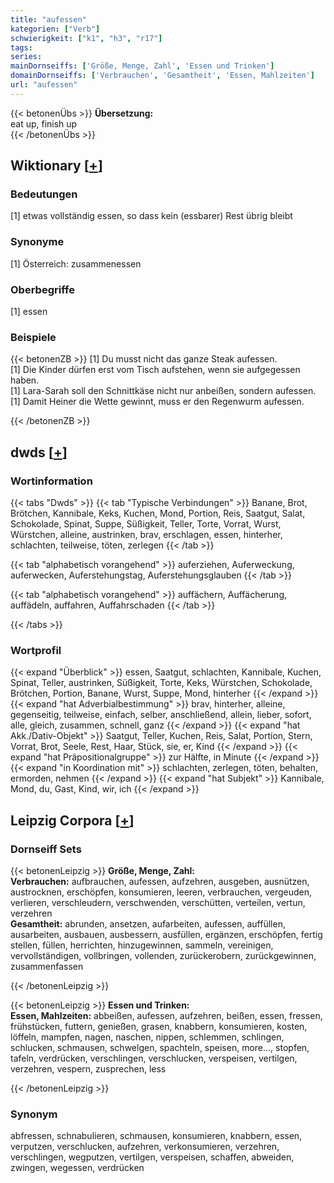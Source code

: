 ```yaml
---
title: "aufessen"
kategorien: ["Verb"]
schwierigkeit: ["k1", "h3", "r17"]
tags:
series:
mainDornseiffs: ['Größe, Menge, Zahl', 'Essen und Trinken']
domainDornseiffs: ['Verbrauchen', 'Gesamtheit', 'Essen, Mahlzeiten']
url: "aufessen"
---
```


{{< betonenÜbs >}}
**Übersetzung:**  
eat up, finish up  
{{< /betonenÜbs >}}

## Wiktionary [[+](https://de.wiktionary.org/wiki/aufessen)]

### Bedeutungen
[1] etwas vollständig essen, so dass kein (essbarer) Rest übrig bleibt  

### Synonyme
[1] Österreich: zusammenessen  

### Oberbegriffe
[1] essen  

### Beispiele
{{< betonenZB >}}
[1] Du musst nicht das ganze Steak aufessen.  
[1] Die Kinder dürfen erst vom Tisch aufstehen, wenn sie aufgegessen haben.  
[1] Lara-Sarah soll den Schnittkäse nicht nur anbeißen, sondern aufessen.  
[1] Damit Heiner die Wette gewinnt, muss er den Regenwurm aufessen.  

{{< /betonenZB >}}


## dwds [[+](https://www.dwds.de/wb/aufessen)]

### Wortinformation
{{< tabs "Dwds" >}}
{{< tab "Typische Verbindungen" >}}
Banane, Brot, Brötchen, Kannibale, Keks, Kuchen, Mond, Portion, Reis, Saatgut, Salat, Schokolade, Spinat, Suppe, Süßigkeit, Teller, Torte, Vorrat, Wurst, Würstchen, alleine, austrinken, brav, erschlagen, essen, hinterher, schlachten, teilweise, töten, zerlegen
{{< /tab >}}

{{< tab "alphabetisch vorangehend" >}}
auferziehen, Auferweckung, auferwecken, Auferstehungstag, Auferstehungsglauben
{{< /tab >}}

{{< tab "alphabetisch vorangehend" >}}
auffächern, Auffächerung, auffädeln, auffahren, Auffahrschaden
{{< /tab >}}

{{< /tabs >}}

### Wortprofil
{{< expand "Überblick" >}} essen, Saatgut, schlachten, Kannibale, Kuchen, Spinat, Teller, austrinken, Süßigkeit, Torte, Keks, Würstchen, Schokolade, Brötchen, Portion, Banane, Wurst, Suppe, Mond, hinterher {{< /expand >}}
{{< expand "hat Adverbialbestimmung" >}} brav, hinterher, alleine, gegenseitig, teilweise, einfach, selber, anschließend, allein, lieber, sofort, alle, gleich, zusammen, schnell, ganz {{< /expand >}}
{{< expand "hat Akk./Dativ-Objekt" >}} Saatgut, Teller, Kuchen, Reis, Salat, Portion, Stern, Vorrat, Brot, Seele, Rest, Haar, Stück, sie, er, Kind {{< /expand >}}
{{< expand "hat Präpositionalgruppe" >}} zur Hälfte, in Minute {{< /expand >}}
{{< expand "in Koordination mit" >}} schlachten, zerlegen, töten, behalten, ermorden, nehmen {{< /expand >}}
{{< expand "hat Subjekt" >}} Kannibale, Mond, du, Gast, Kind, wir, ich {{< /expand >}}

## Leipzig Corpora [[+](https://corpora.uni-leipzig.de/en/res?word=aufessen&corpusId=deu_newscrawl-public_2018)]

### Dornseiff Sets
{{< betonenLeipzig >}}
**Größe, Menge, Zahl:**  
**Verbrauchen:** aufbrauchen, aufessen, aufzehren, ausgeben, ausnützen, austrocknen, erschöpfen, konsumieren, leeren, verbrauchen, vergeuden, verlieren, verschleudern, verschwenden, verschütten, verteilen, vertun, verzehren  
**Gesamtheit:** abrunden, ansetzen, aufarbeiten, aufessen, auffüllen, ausarbeiten, ausbauen, ausbessern, ausfüllen, ergänzen, erschöpfen, fertig stellen, füllen, herrichten, hinzugewinnen, sammeln, vereinigen, vervollständigen, vollbringen, vollenden, zurückerobern, zurückgewinnen, zusammenfassen  

{{< /betonenLeipzig >}}


{{< betonenLeipzig >}}
**Essen und Trinken:**  
**Essen, Mahlzeiten:** abbeißen, aufessen, aufzehren, beißen, essen, fressen, frühstücken, futtern, genießen, grasen, knabbern, konsumieren, kosten, löffeln, mampfen, nagen, naschen, nippen, schlemmen, schlingen, schlucken, schmausen, schwelgen, spachteln, speisen, more..., stopfen, tafeln, verdrücken, verschlingen, verschlucken, verspeisen, vertilgen, verzehren, vespern, zusprechen, less  

{{< /betonenLeipzig >}}

### Synonym
abfressen, schnabulieren, schmausen, konsumieren, knabbern, essen, verputzen, verschlucken, aufzehren, verkonsumieren, verzehren, verschlingen, wegputzen, vertilgen, verspeisen, schaffen, abweiden, zwingen, wegessen, verdrücken

